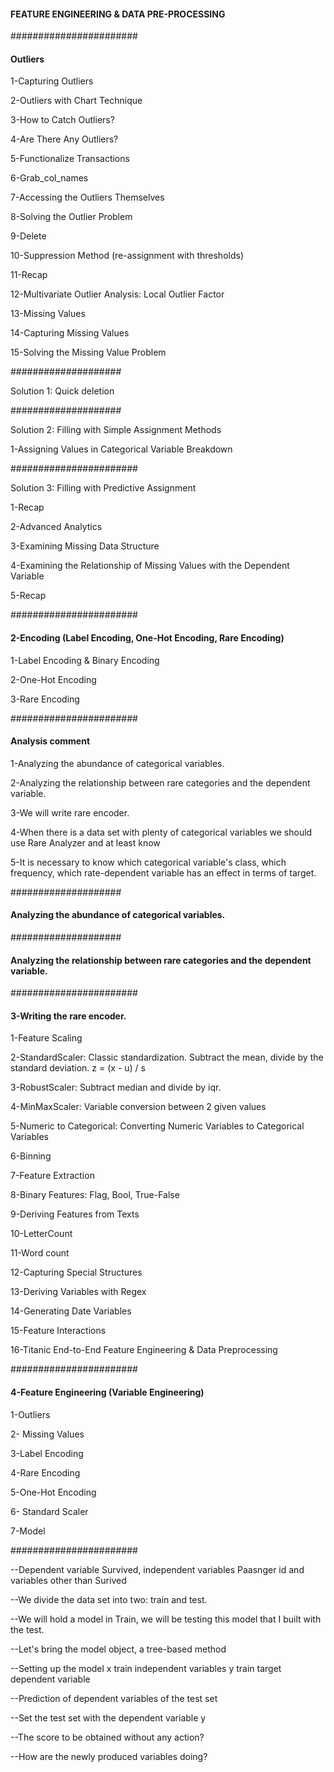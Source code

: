 
#### FEATURE ENGINEERING & DATA PRE-PROCESSING

#######################
#### Outliers

1-Capturing Outliers

2-Outliers with Chart Technique

3-How to Catch Outliers?

4-Are There Any Outliers?

5-Functionalize Transactions

6-Grab_col_names

7-Accessing the Outliers Themselves

8-Solving the Outlier Problem

9-Delete

10-Suppression Method (re-assignment with thresholds)

11-Recap

12-Multivariate Outlier Analysis: Local Outlier Factor

13-Missing Values

14-Capturing Missing Values

15-Solving the Missing Value Problem

####################

Solution 1: Quick deletion

####################

Solution 2: Filling with Simple Assignment Methods

1-Assigning Values in Categorical Variable Breakdown

#######################

Solution 3: Filling with Predictive Assignment

1-Recap

2-Advanced Analytics

3-Examining Missing Data Structure

4-Examining the Relationship of Missing Values with the Dependent Variable

5-Recap

#######################
#### 2-Encoding (Label Encoding, One-Hot Encoding, Rare Encoding)

1-Label Encoding & Binary Encoding

2-One-Hot Encoding

3-Rare Encoding

#######################
#### Analysis comment

1-Analyzing the abundance of categorical variables.

2-Analyzing the relationship between rare categories and the dependent variable. 

3-We will write rare encoder. 

4-When there is a data set with plenty of categorical variables we should use Rare Analyzer and at least know

5-It is necessary to know which categorical variable's class, which frequency, which rate-dependent variable has an effect in terms of target.

####################
#### Analyzing the abundance of categorical variables.

####################
#### Analyzing the relationship between rare categories and the dependent variable.

#######################
#### 3-Writing the rare encoder.

1-Feature Scaling

2-StandardScaler: Classic standardization. Subtract the mean, divide by the standard deviation. z = (x - u) / s

3-RobustScaler: Subtract median and divide by iqr.

4-MinMaxScaler: Variable conversion between 2 given values

5-Numeric to Categorical: Converting Numeric Variables to Categorical Variables

6-Binning

7-Feature Extraction

8-Binary Features: Flag, Bool, True-False

9-Deriving Features from Texts

10-LetterCount

11-Word count

12-Capturing Special Structures

13-Deriving Variables with Regex

14-Generating Date Variables

15-Feature Interactions

16-Titanic End-to-End Feature Engineering & Data Preprocessing

#######################
#### 4-Feature Engineering (Variable Engineering)

1-Outliers

2- Missing Values

3-Label Encoding

4-Rare Encoding

5-One-Hot Encoding

6- Standard Scaler

7-Model

#######################

--Dependent variable Survived, independent variables Paasnger id and variables other than Surived

--We divide the data set into two: train and test.

--We will hold a model in Train, we will be testing this model that I built with the test.

--Let's bring the model object, a tree-based method

--Setting up the model x train independent variables y train target dependent variable

--Prediction of dependent variables of the test set

--Set the test set with the dependent variable y

--The score to be obtained without any action?

--How are the newly produced variables doing?










